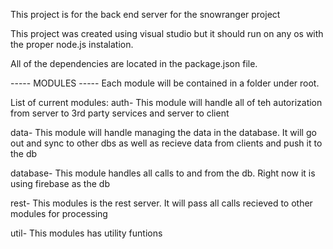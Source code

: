 ﻿This project is for the back end server for the snowranger project

This project was created using visual studio but it should run on any os with the proper node.js instalation.

All of the dependencies are located in the package.json file.

----- MODULES -----
Each module will be contained in a folder under root.

List of current modules:
auth- This module will handle all of teh autorization from server to 3rd party services and server to client

data- This module will handle managing the data in the database. It will go out and sync to other dbs as well as recieve data from clients and push it to the db

database- This module handles all calls to and from the db. Right now it is using firebase as the db

rest- This modules is the rest server. It will pass all calls recieved to other modules for processing

util- This modules has utility funtions